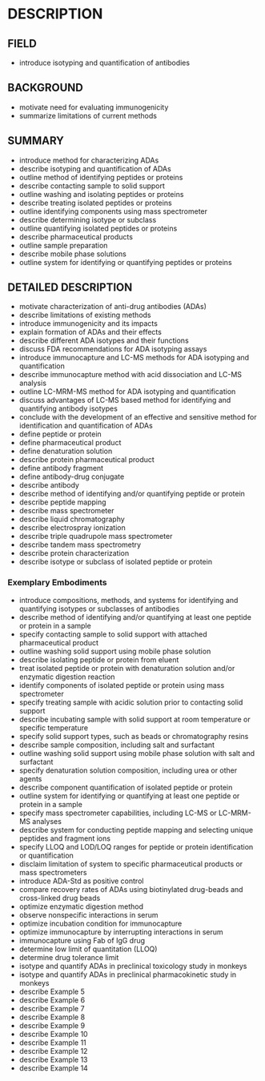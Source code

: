 # DESCRIPTION

## FIELD

- introduce isotyping and quantification of antibodies

## BACKGROUND

- motivate need for evaluating immunogenicity
- summarize limitations of current methods

## SUMMARY

- introduce method for characterizing ADAs
- describe isotyping and quantification of ADAs
- outline method of identifying peptides or proteins
- describe contacting sample to solid support
- outline washing and isolating peptides or proteins
- describe treating isolated peptides or proteins
- outline identifying components using mass spectrometer
- describe determining isotype or subclass
- outline quantifying isolated peptides or proteins
- describe pharmaceutical products
- outline sample preparation
- describe mobile phase solutions
- outline system for identifying or quantifying peptides or proteins

## DETAILED DESCRIPTION

- motivate characterization of anti-drug antibodies (ADAs)
- describe limitations of existing methods
- introduce immunogenicity and its impacts
- explain formation of ADAs and their effects
- describe different ADA isotypes and their functions
- discuss FDA recommendations for ADA isotyping assays
- introduce immunocapture and LC-MS methods for ADA isotyping and quantification
- describe immunocapture method with acid dissociation and LC-MS analysis
- outline LC-MRM-MS method for ADA isotyping and quantification
- discuss advantages of LC-MS based method for identifying and quantifying antibody isotypes
- conclude with the development of an effective and sensitive method for identification and quantification of ADAs
- define peptide or protein
- define pharmaceutical product
- define denaturation solution
- describe protein pharmaceutical product
- define antibody fragment
- define antibody-drug conjugate
- describe antibody
- describe method of identifying and/or quantifying peptide or protein
- describe peptide mapping
- describe mass spectrometer
- describe liquid chromatography
- describe electrospray ionization
- describe triple quadrupole mass spectrometer
- describe tandem mass spectrometry
- describe protein characterization
- describe isotype or subclass of isolated peptide or protein

### Exemplary Embodiments

- introduce compositions, methods, and systems for identifying and quantifying isotypes or subclasses of antibodies
- describe method of identifying and/or quantifying at least one peptide or protein in a sample
- specify contacting sample to solid support with attached pharmaceutical product
- outline washing solid support using mobile phase solution
- describe isolating peptide or protein from eluent
- treat isolated peptide or protein with denaturation solution and/or enzymatic digestion reaction
- identify components of isolated peptide or protein using mass spectrometer
- specify treating sample with acidic solution prior to contacting solid support
- describe incubating sample with solid support at room temperature or specific temperature
- specify solid support types, such as beads or chromatography resins
- describe sample composition, including salt and surfactant
- outline washing solid support using mobile phase solution with salt and surfactant
- specify denaturation solution composition, including urea or other agents
- describe component quantification of isolated peptide or protein
- outline system for identifying or quantifying at least one peptide or protein in a sample
- specify mass spectrometer capabilities, including LC-MS or LC-MRM-MS analyses
- describe system for conducting peptide mapping and selecting unique peptides and fragment ions
- specify LLOQ and LOD/LOQ ranges for peptide or protein identification or quantification
- disclaim limitation of system to specific pharmaceutical products or mass spectrometers
- introduce ADA-Std as positive control
- compare recovery rates of ADAs using biotinylated drug-beads and cross-linked drug beads
- optimize enzymatic digestion method
- observe nonspecific interactions in serum
- optimize incubation condition for immunocapture
- optimize immunocapture by interrupting interactions in serum
- immunocapture using Fab of IgG drug
- determine low limit of quantitation (LLOQ)
- determine drug tolerance limit
- isotype and quantify ADAs in preclinical toxicology study in monkeys
- isotype and quantify ADAs in preclinical pharmacokinetic study in monkeys
- describe Example 5
- describe Example 6
- describe Example 7
- describe Example 8
- describe Example 9
- describe Example 10
- describe Example 11
- describe Example 12
- describe Example 13
- describe Example 14

